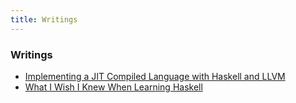 ```yaml
---
title: Writings
---
```


### Writings

* [Implementing a JIT Compiled Language with Haskell and LLVM](http://www.stephendiehl.com/llvm/)
* [What I Wish I Knew When Learning Haskell](http://dev.stephendiehl.com/hask)
